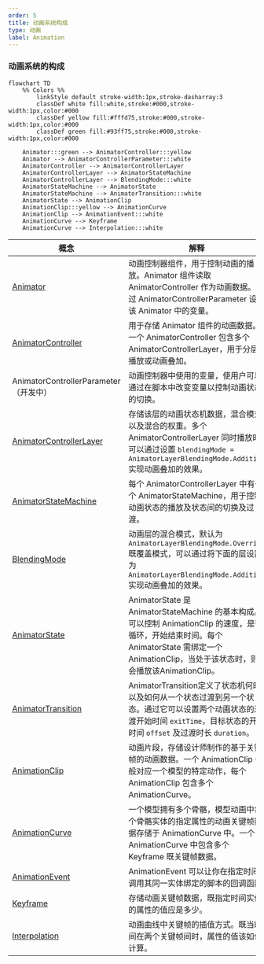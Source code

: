 ```yaml
---
order: 5
title: 动画系统构成
type: 动画
label: Animation
---
```


### 动画系统的构成

```mermaid
flowchart TD
	%% Colors %%
		linkStyle default stroke-width:1px,stroke-dasharray:3
		classDef white fill:white,stroke:#000,stroke-width:1px,color:#000
		classDef yellow fill:#fffd75,stroke:#000,stroke-width:1px,color:#000
		classDef green fill:#93ff75,stroke:#000,stroke-width:1px,color:#000

    Animator:::green --> AnimatorController:::yellow
    Animator --> AnimatorControllerParameter:::white
    AnimatorController --> AnimatorControllerLayer
    AnimatorControllerLayer --> AnimatorStateMachine
    AnimatorControllerLayer --> BlendingMode:::white
    AnimatorStateMachine --> AnimatorState
    AnimatorStateMachine --> AnimatorTransition:::white
    AnimatorState --> AnimationClip
    AnimationClip:::yellow --> AnimationCurve
    AnimationClip --> AnimationEvent:::white
    AnimationCurve --> Keyframe
    AnimationCurve --> Interpolation:::white
 ```
  

| 概念                                                         | 解释                                                         |
| ------------------------------------------------------------ | ------------------------------------------------------------ |
| [Animator](${api}core/Animator)                              | 动画控制器组件，用于控制动画的播放。Animator 组件读取 AnimatorController 作为动画数据。通过 AnimatorControllerParameter 设置该 Animator 中的变量。 |
| [AnimatorController](${api}core/AnimatorController)          | 用于存储 Animator 组件的动画数据。一个 AnimatorController 包含多个 AnimatorControllerLayer，用于分层播放或动画叠加。 |
| AnimatorControllerParameter（开发中）                        | 动画控制器中使用的变量，使用户可以通过在脚本中改变变量以控制动画状态的切换。 |
| [AnimatorControllerLayer](${api}core/AnimatorControllerLayer) | 存储该层的动画状态机数据，混合模式以及混合的权重。多个 AnimatorControllerLayer 同时播放时可以通过设置 `blendingMode = AnimatorLayerBlendingMode.Additive` 实现动画叠加的效果。 |
| [AnimatorStateMachine](${api}core/AnimatorStateMachine)      | 每个 AnimatorControllerLayer 中有一个 AnimatorStateMachine，用于控制动画状态的播放及状态间的切换及过渡。 |
| [BlendingMode](${api}core/AnimatorControllerLayer#blendingMode) | 动画层的混合模式，默认为 `AnimatorLayerBlendingMode.Override` 既覆盖模式，可以通过将下面的层设置为 `AnimatorLayerBlendingMode.Additive` 实现动画叠加的效果。 |
| [AnimatorState](${api}core/AnimatorState)                    | AnimatorState 是 AnimatorStateMachine 的基本构成。可以控制 AnimationClip 的速度，是否循环，开始结束时间。每个 AnimatorState 需绑定一个 AnimationClip，当处于该状态时，则会播放该AnimationClip。 |
| [AnimatorTransition](${api}core/AnimatorTransition)          | AnimatorTransition定义了状态机何时以及如何从一个状态过渡到另一个状态。通过它可以设置两个动画状态的过渡开始时间 `exitTime`，目标状态的开始时间 `offset` 及过渡时长 `duration`。 |
| [AnimationClip](${api}core/AnimationClip)                    | 动画片段，存储设计师制作的基于关键帧的动画数据。一个 AnimationClip 一般对应一个模型的特定动作，每个 AnimationClip 包含多个 AnimationCurve。 |
| [AnimationCurve](${api}core/AnimationCurve)                  | 一个模型拥有多个骨骼，模型动画中每个骨骼实体的指定属性的动画关键帧数据存储于 AnimationCurve 中。一个 AnimationCurve 中包含多个 Keyframe 既关键帧数据。 |
| [AnimationEvent](${api}core/AnimationEvent)                  | AnimationEvent 可以让你在指定时间调用其同一实体绑定的脚本的回调函数. |
| [Keyframe](${api}core/KeyFrame)                              | 存储动画关键帧数据，既指定时间实体的属性的值应是多少。       |
| [Interpolation](${api}core/AnimationCurve#interpolation)     | 动画曲线中关键帧的插值方式。既当时间在两个关键帧间时，属性的值该如何计算。 |
